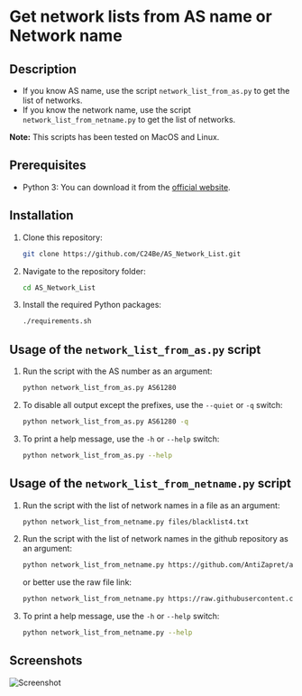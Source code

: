 # Get network lists from AS name or Network name

## Description

* If you know AS name, use the script `network_list_from_as.py` to get the list of networks.
* If you know the network name, use the script `network_list_from_netname.py` to get the list of networks.


**Note:** This scripts has been tested on MacOS and Linux.

## Prerequisites

- Python 3: You can download it from the [official website](https://www.python.org/downloads/).

## Installation

1. Clone this repository:

    ```bash
    git clone https://github.com/C24Be/AS_Network_List.git
    ```

2. Navigate to the repository folder:

    ```bash
    cd AS_Network_List
    ```

3. Install the required Python packages:

    ```bash
    ./requirements.sh
    ```

## Usage of the `network_list_from_as.py` script

1. Run the script with the AS number as an argument:

    ```bash
    python network_list_from_as.py AS61280
    ```

2. To disable all output except the prefixes, use the `--quiet` or `-q` switch:

    ```bash
    python network_list_from_as.py AS61280 -q
    ```

3. To print a help message, use the `-h` or `--help` switch:

    ```bash
    python network_list_from_as.py --help
    ```

## Usage of the `network_list_from_netname.py` script

1. Run the script with the list of network names in a file as an argument:

    ```bash
    python network_list_from_netname.py files/blacklist4.txt
    ```

2. Run the script with the list of network names in the github repository as an argument:

    ```bash
    python network_list_from_netname.py https://github.com/AntiZapret/antizapret/blob/master/blacklist4.txt
    ```

    or better use the raw file link:

    ```bash
    python network_list_from_netname.py https://raw.githubusercontent.com/AntiZapret/antizapret/master/blacklist4.txt
    ```

3. To print a help message, use the `-h` or `--help` switch:

    ```bash
    python network_list_from_netname.py --help
    ```

## Screenshots

![Screenshot](https://github.com/C24Be/AS_Network_List/assets/153936414/574b072c-9104-4e02-b2c0-3609433bdfc4)
